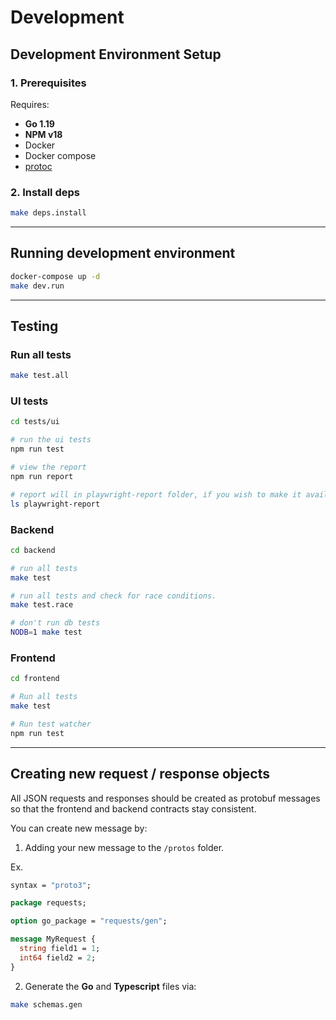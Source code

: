 # Development

## Development Environment Setup

### 1. Prerequisites

Requires:

- **Go 1.19**
- **NPM v18**
- Docker
- Docker compose
- [protoc](https://grpc.io/docs/protoc-installation/)

### 2. Install deps

```bash
make deps.install
```

---

## Running development environment

```bash
docker-compose up -d
make dev.run
```
---

## Testing

### Run all tests

```bash
make test.all
```

### UI tests

```bash
cd tests/ui

# run the ui tests
npm run test

# view the report
npm run report

# report will in playwright-report folder, if you wish to make it available elsewhere
ls playwright-report
```

### Backend

```bash
cd backend

# run all tests
make test

# run all tests and check for race conditions.
make test.race

# don't run db tests
NODB=1 make test
```

### Frontend

```bash
cd frontend

# Run all tests
make test

# Run test watcher
npm run test
```

---

## Creating new request / response objects

All JSON requests and responses should be created as protobuf messages so that the frontend and backend contracts stay
consistent.

You can create new message by:

1. Adding your new message to the `/protos` folder.

Ex.

```protobuf
syntax = "proto3";

package requests;

option go_package = "requests/gen";

message MyRequest {
  string field1 = 1;
  int64 field2 = 2;
}
```

2. Generate the **Go** and **Typescript** files via:

```bash
make schemas.gen
```